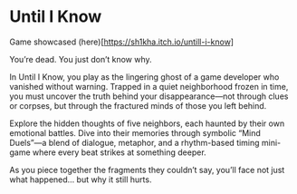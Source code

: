 # Until I Know

Game showcased (here)[https://sh1kha.itch.io/untill-i-know]

You’re dead. You just don’t know why.

In Until I Know, you play as the lingering ghost of a game developer who vanished without warning. Trapped in a quiet neighborhood frozen in time, you must uncover the truth behind your disappearance—not through clues or corpses, but through the fractured minds of those you left behind.

Explore the hidden thoughts of five neighbors, each haunted by their own emotional battles. Dive into their memories through symbolic “Mind Duels”—a blend of dialogue, metaphor, and a rhythm-based timing mini-game where every beat strikes at something deeper.

As you piece together the fragments they couldn’t say, you’ll face not just what happened… but why it still hurts.
